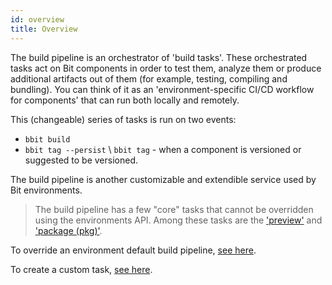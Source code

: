 ```yaml
---
id: overview
title: Overview
---
```


The build pipeline is an orchestrator of 'build tasks'. These orchestrated tasks act on Bit components in order to test them, analyze them or produce additional artifacts out of them (for example, testing, compiling and bundling). You can think of it as an 'environment-specific CI/CD workflow for components' that can run both locally and remotely.

This (changeable) series of tasks is run on two events:
 * `bbit build`
 * `bbit tag --persist` \ `bbit tag` - when a component is versioned or suggested to be versioned. 

 The build pipeline is another customizable and extendible service used by Bit environments.

> The build pipeline has a few "core" tasks that cannot be overridden using the environments API. Among these tasks are the ['preview'](TODO) and ['package (pkg)'](TODO).

 To override an environment default build pipeline, [see here](/docs/build-pipeline/override-pipeline).

 To create a custom task, [see here](/docs/build-pipeline/create-build-task).

